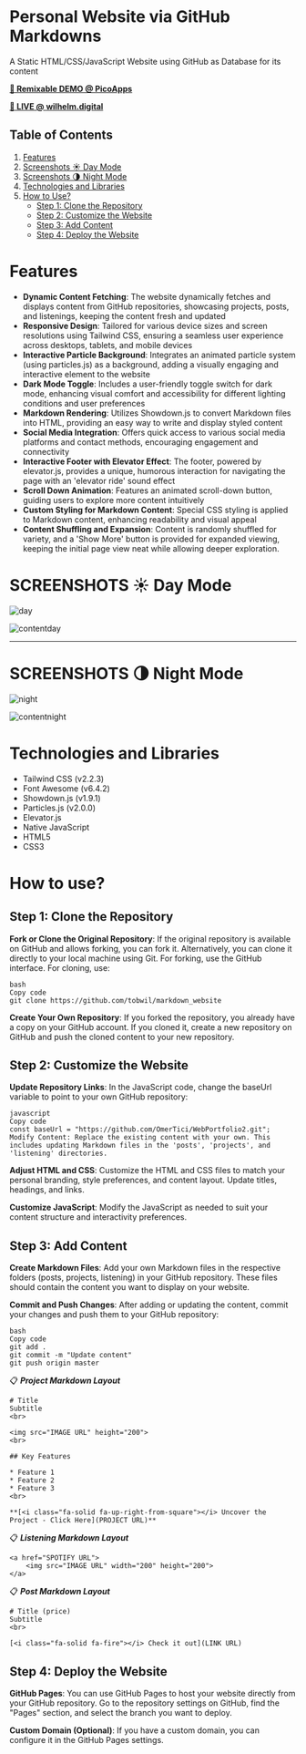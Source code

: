 # Personal Website via GitHub Markdowns
A Static HTML/CSS/JavaScript Website using GitHub as Database for its content

**[🔗 Remixable DEMO @ PicoApps](https://a.picoapps.xyz/window-population)**

**[🔗 LIVE @ wilhelm.digital](https://wilhelm.digital/)**

## Table of Contents
1. [Features](#features)
2. [Screenshots ☀️ Day Mode](#screenshots-️-day-mode)
3. [Screenshots 🌗 Night Mode](#screenshots--night-mode)
4. [Technologies and Libraries](#technologies-and-libraries)
5. [How to Use?](#how-to-use)
   - [Step 1: Clone the Repository](#step-1-clone-the-repository)
   - [Step 2: Customize the Website](#step-2-customize-the-website)
   - [Step 3: Add Content](#step-3-add-content)
   - [Step 4: Deploy the Website](#step-4-deploy-the-website)

# Features
* **Dynamic Content Fetching**: The website dynamically fetches and displays content from GitHub repositories, showcasing projects, posts, and listenings, keeping the content fresh and updated
* **Responsive Design**: Tailored for various device sizes and screen resolutions using Tailwind CSS, ensuring a seamless user experience across desktops, tablets, and mobile devices
* **Interactive Particle Background**: Integrates an animated particle system (using particles.js) as a background, adding a visually engaging and interactive element to the website
* **Dark Mode Toggle**: Includes a user-friendly toggle switch for dark mode, enhancing visual comfort and accessibility for different lighting conditions and user preferences
* **Markdown Rendering**: Utilizes Showdown.js to convert Markdown files into HTML, providing an easy way to write and display styled content
* **Social Media Integration**: Offers quick access to various social media platforms and contact methods, encouraging engagement and connectivity
* **Interactive Footer with Elevator Effect**: The footer, powered by elevator.js, provides a unique, humorous interaction for navigating the page with an 'elevator ride' sound effect
* **Scroll Down Animation**: Features an animated scroll-down button, guiding users to explore more content intuitively
* **Custom Styling for Markdown Content**: Special CSS styling is applied to Markdown content, enhancing readability and visual appeal
* **Content Shuffling and Expansion**: Content is randomly shuffled for variety, and a 'Show More' button is provided for expanded viewing, keeping the initial page view neat while allowing deeper exploration.


# SCREENSHOTS ☀️ Day Mode
![day](https://github.com/tobwil/markdown_website/assets/72387477/906b8086-02a1-489f-b8e8-16f12bc270f7)

![contentday](https://github.com/tobwil/markdown_website/assets/72387477/05bc9f86-bd80-48fb-939c-120d14ed046b)

---

# SCREENSHOTS 🌗 Night Mode
![night](https://github.com/tobwil/markdown_website/assets/72387477/2530b4d9-6d79-4127-9aa9-d057144c7b24)

![contentnight](https://github.com/tobwil/markdown_website/assets/72387477/756b6e58-6bba-4c71-8bdb-727cfae6a64d)

# Technologies and Libraries
* Tailwind CSS (v2.2.3)
* Font Awesome (v6.4.2)
* Showdown.js (v1.9.1)
* Particles.js (v2.0.0)
* Elevator.js
* Native JavaScript
* HTML5
* CSS3

# How to use?
## Step 1: Clone the Repository
**Fork or Clone the Original Repository**: If the original repository is available on GitHub and allows forking, you can fork it. Alternatively, you can clone it directly to your local machine using Git. For forking, use the GitHub interface. For cloning, use:
```
bash
Copy code
git clone https://github.com/tobwil/markdown_website
```
**Create Your Own Repository**: If you forked the repository, you already have a copy on your GitHub account. If you cloned it, create a new repository on GitHub and push the cloned content to your new repository.

## Step 2: Customize the Website
**Update Repository Links**: In the JavaScript code, change the baseUrl variable to point to your own GitHub repository:
```
javascript
Copy code
const baseUrl = "https://github.com/OmerTici/WebPortfolio2.git";
Modify Content: Replace the existing content with your own. This includes updating Markdown files in the 'posts', 'projects', and 'listening' directories.
```
**Adjust HTML and CSS**: Customize the HTML and CSS files to match your personal branding, style preferences, and content layout. Update titles, headings, and links.

**Customize JavaScript**: Modify the JavaScript as needed to suit your content structure and interactivity preferences.

## Step 3: Add Content
**Create Markdown Files**: Add your own Markdown files in the respective folders (posts, projects, listening) in your GitHub repository. These files should contain the content you want to display on your website.

**Commit and Push Changes**: After adding or updating the content, commit your changes and push them to your GitHub repository:
```
bash
Copy code
git add .
git commit -m "Update content"
git push origin master
```
📋 ***Project Markdown Layout***
```
# Title
Subtitle
<br>

<img src="IMAGE URL" height="200">
<br>

## Key Features

* Feature 1
* Feature 2
* Feature 3
<br>

**[<i class="fa-solid fa-up-right-from-square"></i> Uncover the Project - Click Here](PROJECT URL)**
```
📋 ***Listening Markdown Layout***
```
<a href="SPOTIFY URL">
    <img src="IMAGE URL" width="200" height="200">
</a>
```
📋 ***Post Markdown Layout***
```
# Title (price)
Subtitle
<br>

[<i class="fa-solid fa-fire"></i> Check it out](LINK URL)
```
## Step 4: Deploy the Website
**GitHub Pages**: You can use GitHub Pages to host your website directly from your GitHub repository. Go to the repository settings on GitHub, find the "Pages" section, and select the branch you want to deploy.

**Custom Domain (Optional)**: If you have a custom domain, you can configure it in the GitHub Pages settings.

